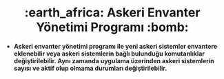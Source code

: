 <h1 align = "center"> :earth_africa: Askeri Envanter Yönetimi Programı :bomb:	 </h1>


- **Askeri envanter yönetimi programı ile yeni askeri sistemler envantere eklenebilir veya askeri sistemlerin bağlı bulunduğu komutanlıklar değiştirilebilir. Aynı zamanda uygulama üzerinden askeri sistemlerin sayısı ve aktif olup olmama durumları değiştirilebilir.**




